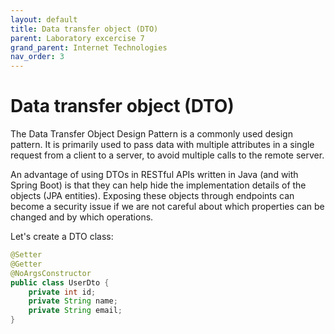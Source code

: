 ```yaml
---
layout: default
title: Data transfer object (DTO)
parent: Laboratory excercise 7
grand_parent: Internet Technologies
nav_order: 3
---
```


# Data transfer object (DTO)

The Data Transfer Object Design Pattern is a commonly used design pattern. It is primarily used to pass data with multiple attributes in a single request from a client to a server, to avoid multiple calls to the remote server.

An advantage of using DTOs in RESTful APIs written in Java (and with Spring Boot) is that they can help hide the implementation details of the objects (JPA entities). Exposing these objects through endpoints can become a security issue if we are not careful about which properties can be changed and by which operations.

Let's create a DTO class:
   
```java
@Setter
@Getter
@NoArgsConstructor
public class UserDto {
	private int id;
	private String name;   	
	private String email;
}
```
